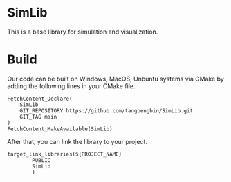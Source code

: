 # SimLib
This is a base library for simulation and visualization. 

# Build
Our code can be built on Windows, MacOS, Unbuntu systems via CMake by adding the following lines in your CMake file.
```
FetchContent_Declare(
	SimLib
	GIT_REPOSITORY https://github.com/tangpengbin/SimLib.git
	GIT_TAG main
)
FetchContent_MakeAvailable(SimLib)
```

After that, you can link the library to your project.
```
target_link_libraries(${PROJECT_NAME}
		PUBLIC
		SimLib
		)
```